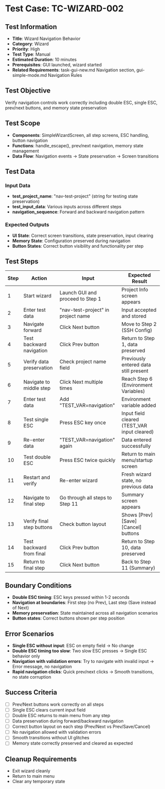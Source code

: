 # Test Case: TC-WIZARD-002

## Test Information
- **Title**: Wizard Navigation Behavior
- **Category**: Wizard
- **Priority**: High
- **Test Type**: Manual
- **Estimated Duration**: 10 minutes
- **Prerequisites**: GUI launched, wizard started
- **Related Requirements**: task-gui-new.md Navigation section, gui-simple-mode.md Navigation Rules

## Test Objective
Verify navigation controls work correctly including double ESC, single ESC, prev/next buttons, and memory state preservation

## Test Scope  
- **Components**: SimpleWizardScreen, all step screens, ESC handling, button navigation
- **Functions**: handle_escape(), prev/next navigation, memory state management
- **Data Flow**: Navigation events → State preservation → Screen transitions

## Test Data
### Input Data
- **test_project_name**: "nav-test-project" (string for testing state preservation)
- **test_input_data**: Various inputs across different steps
- **navigation_sequence**: Forward and backward navigation pattern

### Expected Outputs
- **UI State**: Correct screen transitions, state preservation, input clearing
- **Memory State**: Configuration preserved during navigation
- **Button States**: Correct button visibility and functionality per step

## Test Steps
| Step | Action | Input | Expected Result |
|------|--------|-------|-----------------|
| 1 | Start wizard | Launch GUI and proceed to Step 1 | Project Info screen appears |
| 2 | Enter test data | "nav-test-project" in project name | Input accepted and stored |
| 3 | Navigate forward | Click Next button | Move to Step 2 (SSH Config) |
| 4 | Test backward navigation | Click Prev button | Return to Step 1, data preserved |
| 5 | Verify data preservation | Check project name field | Previously entered data still present |
| 6 | Navigate to middle step | Click Next multiple times | Reach Step 6 (Environment Variables) |
| 7 | Enter test data | Add "TEST_VAR=navigation" | Environment variable added |
| 8 | Test single ESC | Press ESC key once | Input field cleared (TEST_VAR input cleared) |
| 9 | Re-enter data | "TEST_VAR=navigation" again | Data entered successfully |
| 10 | Test double ESC | Press ESC twice quickly | Return to main menu/startup screen |
| 11 | Restart and verify | Re-enter wizard | Fresh wizard state, no previous data |
| 12 | Navigate to final step | Go through all steps to Step 11 | Summary screen appears |
| 13 | Verify final step buttons | Check button layout | Shows [Prev] [Save] [Cancel] buttons |
| 14 | Test backward from final | Click Prev button | Return to Step 10, data preserved |
| 15 | Return to final step | Click Next button | Back to Step 11 (Summary) |

## Boundary Conditions
- **Double ESC timing**: ESC keys pressed within 1-2 seconds
- **Navigation at boundaries**: First step (no Prev), Last step (Save instead of Next)
- **Memory preservation**: State maintained across all navigation scenarios
- **Button states**: Correct buttons shown per step position

## Error Scenarios
- **Single ESC without input**: ESC on empty field → No change
- **Double ESC timing too slow**: Two slow ESC presses → Single ESC behavior only
- **Navigation with validation errors**: Try to navigate with invalid input → Error message, no navigation
- **Rapid navigation clicks**: Quick prev/next clicks → Smooth transitions, no state corruption

## Success Criteria
- [ ] Prev/Next buttons work correctly on all steps
- [ ] Single ESC clears current input field
- [ ] Double ESC returns to main menu from any step
- [ ] Data preservation during forward/backward navigation
- [ ] Correct button layout on each step (Prev/Next vs Prev/Save/Cancel)
- [ ] No navigation allowed with validation errors
- [ ] Smooth transitions without UI glitches
- [ ] Memory state correctly preserved and cleared as expected

## Cleanup Requirements
- Exit wizard cleanly
- Return to main menu
- Clear any temporary state